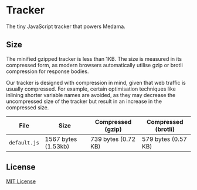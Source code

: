 # Tracker

The tiny JavaScript tracker that powers Medama.

## Size

The minified gzipped tracker is less than 1KB. The size is measured in its compressed form, as modern browsers automatically utilise gzip or brotli compression for response bodies.

Our tracker is designed with compression in mind, given that web traffic is usually compressed. For example, certain optimisation techniques like inlining shorter variable names are avoided, as they may decrease the uncompressed size of the tracker but result in an increase in the compressed size.

| File         | Size                | Compressed (gzip)   | Compressed (brotli) |
| ------------ | ------------------- | ------------------- | ------------------- |
| `default.js` | 1567 bytes (1.53kb) | 739 bytes (0.72 KB) | 579 bytes (0.57 KB) |

## License

[MIT License](LICENSE)
